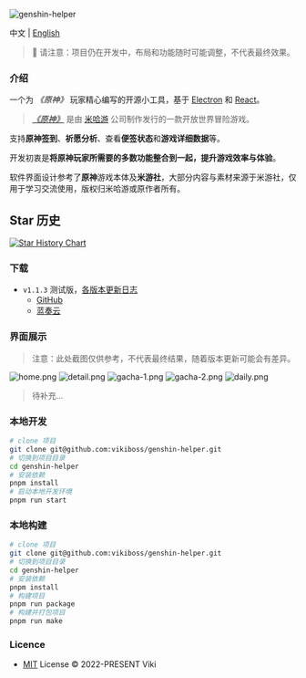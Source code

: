 ![genshin-helper](https://socialify.git.ci/vikiboss/genshin-helper/image?description=1&font=Source%20Code%20Pro&forks=1&issues=1&language=1&logo=https%3A%2F%2Fgithub.com%2Fvikiboss%2Fgenshin-helper%2Fblob%2Fmain%2Fsrc%2Fassets%2Ficon.png%3Fraw%3Dtrue&owner=1&pattern=Circuit%20Board&pulls=1&stargazers=1&theme=Light)

中文 | [English](README-en.md)

> 🚧 请注意：项目仍在开发中，布局和功能随时可能调整，不代表最终效果。

### 介绍

一个为 _《原神》_ 玩家精心编写的开源小工具，基于 [Electron](https://www.electronjs.org/) 和 [React](https://reactjs.org/)。

> [_《原神》_](https://ys.mihoyo.com/) 是由 [米哈游](https://www.mihoyo.com/) 公司制作发行的一款开放世界冒险游戏。

支持**原神签到**、**祈愿分析**、查看**便签状态**和**游戏详细数据**等。

开发初衷是**将原神玩家所需要的多数功能整合到一起，提升游戏效率与体验**。

软件界面设计参考了**原神**游戏本体及**米游社**，大部分内容与素材来源于米游社，仅用于学习交流使用，版权归米哈游或原作者所有。

## Star 历史

[![Star History Chart](https://api.star-history.com/svg?repos=vikiboss/genshin-helper&type=Date)](https://star-history.com/#vikiboss/genshin-helper&Date)

### 下载

- `v1.1.3` 测试版，[各版本更新日志](https://github.com/vikiboss/genshin-helper/releases)
  - [GitHub](https://github.com/vikiboss/genshin-helper/releases/download/1.1.3/genshin-helper-win32-x64-1.1.3.zip)
  - [蓝奏云](https://viki.lanzout.com/i687i0dd32da)

### 界面展示

> 注意：此处截图仅供参考，不代表最终结果，随着版本更新可能会有差异。

![home.png](https://s2.loli.net/2022/10/07/OAjsXDKyGJIVe7C.png)
![detail.png](https://s2.loli.net/2022/10/07/ahJ6eKdbXfVLWUy.png)
![gacha-1.png](https://s2.loli.net/2022/10/07/5o1a2QNJvH6ZiTF.png)
![gacha-2.png](https://s2.loli.net/2022/10/07/9QSqfOYmZKTH7MC.png)
![daily.png](https://s2.loli.net/2022/10/07/UWzSKCvt2NHQ59e.png)

> 待补充...

### 本地开发

```bash
# clone 项目
git clone git@github.com:vikiboss/genshin-helper.git
# 切换到项目目录
cd genshin-helper
# 安装依赖
pnpm install
# 启动本地开发环境
pnpm run start
```

### 本地构建

```bash
# clone 项目
git clone git@github.com:vikiboss/genshin-helper.git
# 切换到项目目录
cd genshin-helper
# 安装依赖
pnpm install
# 构建项目
pnpm run package
# 构建并打包项目
pnpm run make
```

### Licence

- [MIT](LICENCE) License © 2022-PRESENT Viki

